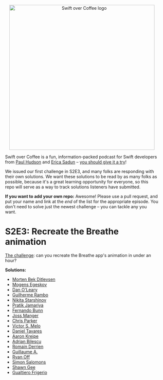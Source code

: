 <p align="center">
    <img src="https://www.hackingwithswift.com/files/swiftovercoffee/logo.png" alt="Swift over Coffee logo" width="477" maxHeight="175" />
</p>


Swift over Coffee is a fun, information-packed podcast for Swift developers from [Paul Hudson](https://twitter.com/twostraws) and [Erica Sadun](https://twitter.com/ericasadun) – [you should give it a try](https://podcasts.apple.com/gb/podcast/swift-over-coffee/id1435076502)!

We issued our first challenge in S2E3, and many folks are responding with their own solutions. We want these solutions to be read by as many folks as possible, because it's a great learning opportunity for everyone, so this repo will serve as a way to track solutions listeners have submitted.

**If you want to add your own repo:** Awesome! Please use a pull request, and put your name and link at the *end* of the list for the appropriate episode. You don't need to solve just the newest challenge – you can tackle any you want.


# S2E3: Recreate the Breathe animation

[The challenge](https://twitter.com/swiftovercoffee/status/1234417974137802754?s=20): can you recreate the Breathe app's animation in under an hour?

**Solutions:**

- [Morten Bek Ditlevsen](https://github.com/mortenbekditlevsen/SwiftOverCoffee3Challenge)
- [Mogens Egeskov](https://github.com/mogens9/BreatheAnimation)
- [Dan O'Leary](https://github.com/GeoMod/ProjectBreathe)
- [Guilherme Rambo](https://github.com/insidegui/BreatheReplica)
- [Nikita Starshinov](https://github.com/nikstar/BreatheChallenge)
- [Pratik Jamariya](https://github.com/Pratik948/BreatheAppChallenge)
- [Fernando Bunn](https://github.com/Bunn/BreatheView)
- [Joss Manger](https://gist.github.com/jwamin/5a3153f00fae86b10e5ec107d2368156)
- [Chris Parker](https://github.com/ChrisParkerWA/Breathe)
- [Victor S. Melo](https://github.com/vctrsmelo/Breathe-Animation-Replica)
- [Daniel Tavares](https://github.com/vibrazy/SwiftOverCoffee3Challenge-BreathingApp)
- [Aaron Kreipe](https://github.com/AaronKreipe/Breathe)
- [Adrian Bilescu](https://github.com/diti223/BreatheFlower)
- [Romain Derrien](http://github.com/rom4in/respire)
- [Guillaume A.](https://github.com/clarknt/swiftovercoffee-breathe-challenge)
- [Ryan Off](https://github.com/ryanoff/BreatheChallenge)
- [Simon Salomons](https://github.com/Smongo/breathe-over-coffee)
- [Shawn Gee](https://github.com/swift-student/breathe-imitation)
- [Gualtiero Frigerio](https://github.com/gualtierofrigerio/BreatheAnimation)
